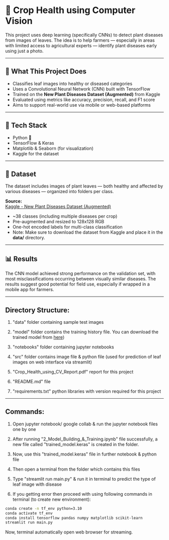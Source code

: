 # 🌿 Crop Health using Computer Vision

This project uses deep learning (specifically CNNs) to detect plant diseases from images of leaves. The idea is to help farmers — especially in areas with limited access to agricultural experts — identify plant diseases early using just a photo.

---

## 🚀 What This Project Does

- Classifies leaf images into healthy or diseased categories  
- Uses a Convolutional Neural Network (CNN) built with TensorFlow  
- Trained on the **New Plant Diseases Dataset (Augmented)** from Kaggle  
- Evaluated using metrics like accuracy, precision, recall, and F1 score  
- Aims to support real-world use via mobile or web-based platforms  

---

## 🧠 Tech Stack

- Python 🐍  
- TensorFlow & Keras  
- Matplotlib & Seaborn (for visualization)  
- Kaggle for the dataset  

---

## 📁 Dataset

The dataset includes images of plant leaves — both healthy and affected by various diseases — organized into folders per class.

**Source:**  
[Kaggle - New Plant Diseases Dataset (Augmented)](https://www.kaggle.com/datasets/vipoooool/new-plant-diseases-dataset)

- ~38 classes (including multiple diseases per crop)  
- Pre-augmented and resized to 128x128 RGB  
- One-hot encoded labels for multi-class classification
- Note: Make sure to download the dataset from Kaggle and place it in the **data/** directory.

---

## 📊 Results

The CNN model achieved strong performance on the validation set, with most misclassifications occurring between visually similar diseases. The results suggest good potential for field use, especially if wrapped in a mobile app for farmers.

---

## Directory Structure:

1. "data" folder containing sample test images

2. "model" folder contains the training history file. You can download the trained model from [here](https://huggingface.co/vishalsai0234/trained_model.keras/blob/main/trained_model.keras))

3. "notebooks" folder containing jupyter notebooks

4. "src" folder contains image file & python file (used for prediction of leaf images on web interface via streamlit)

5. "Crop_Health_using_CV_Report.pdf" report for this project

6. "README.md" file

7. "requirements.txt" python libraries with version required for this project

---

## Commands:

1. Open jupyter notebook/ google collab & run the jupyter notebook files one by one

2. After running "2_Model_Building_&_Training.ipynb" file successfully, a new file called "trained_model.keras" is created in the folder.

3. Now, use this "trained_model.keras" file in further notebook & python file

4. Then open a terminal from the folder which contains this files

5. Type "streamlit run main.py" & run it in terminal to predict the type of leaf image with disease

6. If you getting error then proceed with using following commands in terminal (to create new environment):
```bash
conda create -n tf_env python=3.10
conda activate tf_env
conda install tensorflow pandas numpy matplotlib scikit-learn
streamlit run main.py
```

Now, terminal automatically open web browser for streaming.




